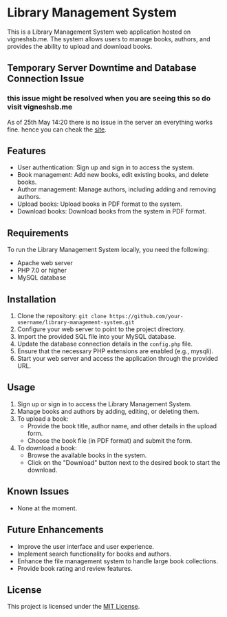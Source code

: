 # Library Management System

This is a Library Management System web application hosted on vigneshsb.me. The system allows users to manage books, authors, and provides the ability to upload and download books.
## Temporary Server Downtime and Database Connection Issue
### this issue might be resolved when you are seeing this so do visit vigneshsb.me
As of 25th May 14:20 there is no issue in the server an everything works fine. hence you can cheak the [site](https://vigneshsb.me/).

## Features

- User authentication: Sign up and sign in to access the system.
- Book management: Add new books, edit existing books, and delete books.
- Author management: Manage authors, including adding and removing authors.
- Upload books: Upload books in PDF format to the system.
- Download books: Download books from the system in PDF format.

## Requirements

To run the Library Management System locally, you need the following:

- Apache web server
- PHP 7.0 or higher
- MySQL database

## Installation

1. Clone the repository: `git clone https://github.com/your-username/library-management-system.git`
2. Configure your web server to point to the project directory.
3. Import the provided SQL file into your MySQL database.
4. Update the database connection details in the `config.php` file.
5. Ensure that the necessary PHP extensions are enabled (e.g., mysqli).
6. Start your web server and access the application through the provided URL.

## Usage

1. Sign up or sign in to access the Library Management System.
2. Manage books and authors by adding, editing, or deleting them.
3. To upload a book:
   - Provide the book title, author name, and other details in the upload form.
   - Choose the book file (in PDF format) and submit the form.
4. To download a book:
   - Browse the available books in the system.
   - Click on the "Download" button next to the desired book to start the download.

## Known Issues

- None at the moment.

## Future Enhancements

- Improve the user interface and user experience.
- Implement search functionality for books and authors.
- Enhance the file management system to handle large book collections.
- Provide book rating and review features.

## License

This project is licensed under the [MIT License](LICENSE).
